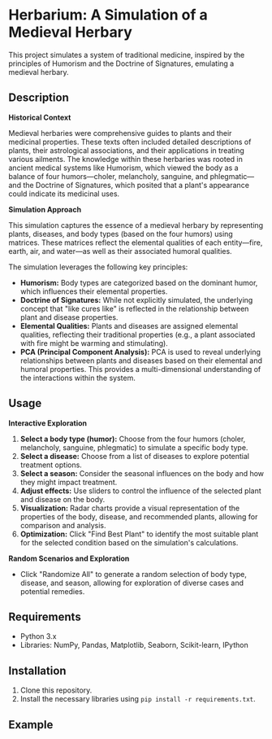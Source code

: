 # Herbarium: A Simulation of a Medieval Herbary

This project simulates a system of traditional medicine, inspired by the principles of Humorism and the Doctrine of Signatures, emulating a medieval herbary.

## Description

**Historical Context**

Medieval herbaries were comprehensive guides to plants and their medicinal properties. These texts often included detailed descriptions of plants, their astrological associations, and their applications in treating various ailments. The knowledge within these herbaries was rooted in ancient medical systems like Humorism, which viewed the body as a balance of four humors—choler, melancholy, sanguine, and phlegmatic—and the Doctrine of Signatures, which posited that a plant's appearance could indicate its medicinal uses.

**Simulation Approach**

This simulation captures the essence of a medieval herbary by representing plants, diseases, and body types (based on the four humors) using matrices. These matrices reflect the elemental qualities of each entity—fire, earth, air, and water—as well as their associated humoral qualities. 

The simulation leverages the following key principles:

*   **Humorism:** Body types are categorized based on the dominant humor, which influences their elemental properties.
*   **Doctrine of Signatures:** While not explicitly simulated, the underlying concept that "like cures like" is reflected in the relationship between plant and disease properties.
*   **Elemental Qualities:** Plants and diseases are assigned elemental qualities, reflecting their traditional properties (e.g., a plant associated with fire might be warming and stimulating).
*   **PCA (Principal Component Analysis):** PCA is used to reveal underlying relationships between plants and diseases based on their elemental and humoral properties. This provides a multi-dimensional understanding of the interactions within the system.

## Usage

**Interactive Exploration**

1.  **Select a body type (humor):** Choose from the four humors (choler, melancholy, sanguine, phlegmatic) to simulate a specific body type.
2.  **Select a disease:** Choose from a list of diseases to explore potential treatment options.
3.  **Select a season:** Consider the seasonal influences on the body and how they might impact treatment.
4.  **Adjust effects:** Use sliders to control the influence of the selected plant and disease on the body.
5.  **Visualization:** Radar charts provide a visual representation of the properties of the body, disease, and recommended plants, allowing for comparison and analysis.
6.  **Optimization:** Click "Find Best Plant" to identify the most suitable plant for the selected condition based on the simulation's calculations.

**Random Scenarios and Exploration**

*   Click "Randomize All" to generate a random selection of body type, disease, and season, allowing for exploration of diverse cases and potential remedies.

## Requirements

*   Python 3.x
*   Libraries: NumPy, Pandas, Matplotlib, Seaborn, Scikit-learn, IPython

## Installation

1.  Clone this repository.
2.  Install the necessary libraries using `pip install -r requirements.txt`.

## Example
